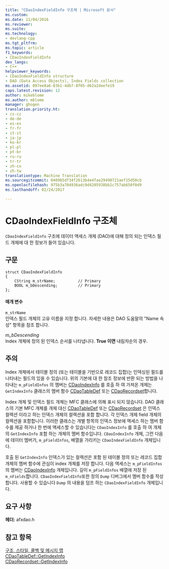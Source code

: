 ```yaml
---
title: "CDaoIndexFieldInfo 구조체 | Microsoft 문서"
ms.custom: 
ms.date: 11/04/2016
ms.reviewer: 
ms.suite: 
ms.technology:
- devlang-cpp
ms.tgt_pltfrm: 
ms.topic: article
f1_keywords:
- CDaoIndexFieldInfo
dev_langs:
- C++
helpviewer_keywords:
- CDaoIndexFieldInfo structure
- DAO (Data Access Objects), Index Fields collection
ms.assetid: 097ee8a6-83b1-4db7-8f05-d62a2deefe19
caps.latest.revision: 12
author: mikeblome
ms.author: mblome
manager: ghogen
translation.priority.ht:
- cs-cz
- de-de
- es-es
- fr-fr
- it-it
- ja-jp
- ko-kr
- pl-pl
- pt-br
- ru-ru
- tr-tr
- zh-cn
- zh-tw
translationtype: Machine Translation
ms.sourcegitcommit: 040985df34f2613b4e4fae29498721aef15d50cb
ms.openlocfilehash: 975b3a704936adc9d4205938bb2c757ab650f0d9
ms.lasthandoff: 02/24/2017

---
```

# <a name="cdaoindexfieldinfo-structure"></a>CDaoIndexFieldInfo 구조체
`CDaoIndexFieldInfo` 구조에 데이터 액세스 개체 (DAO)에 대해 정의 되는 인덱스 필드 개체에 대 한 정보가 들어 있습니다.  
  
## <a name="syntax"></a>구문  
  
```  
struct CDaoIndexFieldInfo  
{  
    CString m_strName;          // Primary  
    BOOL m_bDescending;         // Primary  
};  
```  
  
#### <a name="parameters"></a>매개 변수  
 `m_strName`  
 인덱스 필드 개체의 고유 이름을 지정 합니다. 자세한 내용은 DAO 도움말의 "Name 속성" 항목을 참조 합니다.  
  
 *m_bDescending*  
 Index 개체에 정의 된 인덱스 순서를 나타냅니다. **True 이면** 내림차순의 경우.  
  
## <a name="remarks"></a>주의  
 Index 개체에서 테이블 정의 (또는 테이블을 기반으로 레코드 집합)는 인덱싱된 필드를 나타내는 필드의 있을 수 있습니다. 위의 기본에 대 한 참조 정보에 반환 되는 방법을 나타내는 `m_pFieldInfos` 의 멤버는 [CDaoIndexInfo](../../mfc/reference/cdaoindexinfo-structure.md) 를 호출 하 여 가져온 개체는 `GetIndexInfo` 클래스의 멤버 함수 [CDaoTableDef](../../mfc/reference/cdaotabledef-class.md#getindexinfo) 또는 [CDaoRecordset](../../mfc/reference/cdaorecordset-class.md#getindexinfo)합니다.  
  
 Index 개체 및 인덱스 필드 개체는 MFC 클래스에 의해 표시 되지 않습니다. DAO 클래스의 기본 MFC 개체를 개체 대신 [CDaoTableDef](../../mfc/reference/cdaotabledef-class.md) 또는 [CDaoRecordset](../../mfc/reference/cdaorecordset-class.md) 은 인덱스 컬렉션 이라고 하는 인덱스 개체의 컬렉션을 포함 합니다. 각 인덱스 개체 field 개체의 컬렉션을 포함합니다. 이러한 클래스는 개별 항목의 인덱스 정보에 액세스 하는 멤버 함수를 제공 하거나 한 번에 액세스할 수 있습니다는 `CDaoIndexInfo` 를 호출 하 여 개체의 `GetIndexInfo` 포함 하는 개체의 멤버 함수입니다. `CDaoIndexInfo` 개체, 그런 다음에 데이터 멤버가, `m_pFieldInfos`, 배열을 가리키는 `CDaoIndexFieldInfo` 개체입니다.  
  
 호출 된 `GetIndexInfo` 인덱스가 있는 컬렉션은 포함 된 테이블 정의 또는 레코드 집합 개체의 멤버 함수에 관심이 index 개체를 저장 합니다. 다음 액세스는 `m_pFieldInfos` 의 멤버는 [CDaoIndexInfo](../../mfc/reference/cdaoindexinfo-structure.md) 개체입니다. 길이 `m_pFieldInfos` 배열에 저장 된 `m_nFields`합니다. `CDaoIndexFieldInfo`또한 정의 `Dump` 디버그에서 멤버 함수를 작성 합니다. 사용할 수 있습니다 `Dump` 의 내용을 덤프 하는 `CDaoIndexFieldInfo` 개체입니다.  
  
## <a name="requirements"></a>요구 사항  
 **헤더:** afxdao.h  
  
## <a name="see-also"></a>참고 항목  
 [구조, 스타일, 콜백 및 메시지 맵](../../mfc/reference/structures-styles-callbacks-and-message-maps.md)   
 [CDaoTableDef::GetIndexInfo](../../mfc/reference/cdaotabledef-class.md#getindexinfo)   
 [CDaoRecordset::GetIndexInfo](../../mfc/reference/cdaorecordset-class.md#getindexinfo)


